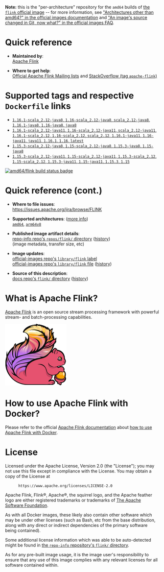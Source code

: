 <!--

********************************************************************************

WARNING:

    DO NOT EDIT "flink/README.md"

    IT IS AUTO-GENERATED

    (from the other files in "flink/" combined with a set of templates)

********************************************************************************

-->

**Note:** this is the "per-architecture" repository for the `amd64` builds of [the `flink` official image](https://hub.docker.com/_/flink) -- for more information, see ["Architectures other than amd64?" in the official images documentation](https://github.com/docker-library/official-images#architectures-other-than-amd64) and ["An image's source changed in Git, now what?" in the official images FAQ](https://github.com/docker-library/faq#an-images-source-changed-in-git-now-what).

# Quick reference

-	**Maintained by**:  
	[Apache Flink](https://flink.apache.org/community.html#people)

-	**Where to get help**:  
	[Official Apache Flink Mailing lists](https://flink.apache.org/community.html#mailing-lists) and [StackOverflow (tag `apache-flink`)](https://stackoverflow.com/questions/tagged/apache-flink)

# Supported tags and respective `Dockerfile` links

-	[`1.16.1-scala_2.12-java8`, `1.16-scala_2.12-java8`, `scala_2.12-java8`, `1.16.1-java8`, `1.16-java8`, `java8`](https://github.com/apache/flink-docker/blob/e348fd602cfe038402aeb574d1956762f4175af0/1.16/scala_2.12-java8-ubuntu/Dockerfile)
-	[`1.16.1-scala_2.12-java11`, `1.16-scala_2.12-java11`, `scala_2.12-java11`, `1.16.1-scala_2.12`, `1.16-scala_2.12`, `scala_2.12`, `1.16.1-java11`, `1.16-java11`, `java11`, `1.16.1`, `1.16`, `latest`](https://github.com/apache/flink-docker/blob/e348fd602cfe038402aeb574d1956762f4175af0/1.16/scala_2.12-java11-ubuntu/Dockerfile)
-	[`1.15.3-scala_2.12-java8`, `1.15-scala_2.12-java8`, `1.15.3-java8`, `1.15-java8`](https://github.com/apache/flink-docker/blob/a22c0f04972a1d8539d9213b52fc0728eac8c1fa/1.15/scala_2.12-java8-ubuntu/Dockerfile)
-	[`1.15.3-scala_2.12-java11`, `1.15-scala_2.12-java11`, `1.15.3-scala_2.12`, `1.15-scala_2.12`, `1.15.3-java11`, `1.15-java11`, `1.15.3`, `1.15`](https://github.com/apache/flink-docker/blob/a22c0f04972a1d8539d9213b52fc0728eac8c1fa/1.15/scala_2.12-java11-ubuntu/Dockerfile)

[![amd64/flink build status badge](https://img.shields.io/jenkins/s/https/doi-janky.infosiftr.net/job/multiarch/job/amd64/job/flink.svg?label=amd64/flink%20%20build%20job)](https://doi-janky.infosiftr.net/job/multiarch/job/amd64/job/flink/)

# Quick reference (cont.)

-	**Where to file issues**:  
	https://issues.apache.org/jira/browse/FLINK

-	**Supported architectures**: ([more info](https://github.com/docker-library/official-images#architectures-other-than-amd64))  
	[`amd64`](https://hub.docker.com/r/amd64/flink/), [`arm64v8`](https://hub.docker.com/r/arm64v8/flink/)

-	**Published image artifact details**:  
	[repo-info repo's `repos/flink/` directory](https://github.com/docker-library/repo-info/blob/master/repos/flink) ([history](https://github.com/docker-library/repo-info/commits/master/repos/flink))  
	(image metadata, transfer size, etc)

-	**Image updates**:  
	[official-images repo's `library/flink` label](https://github.com/docker-library/official-images/issues?q=label%3Alibrary%2Fflink)  
	[official-images repo's `library/flink` file](https://github.com/docker-library/official-images/blob/master/library/flink) ([history](https://github.com/docker-library/official-images/commits/master/library/flink))

-	**Source of this description**:  
	[docs repo's `flink/` directory](https://github.com/docker-library/docs/tree/master/flink) ([history](https://github.com/docker-library/docs/commits/master/flink))

# What is Apache Flink?

[Apache Flink](https://flink.apache.org/) is an open source stream processing framework with powerful stream- and batch-processing capabilities.

![logo](https://raw.githubusercontent.com/docker-library/docs/71398f44551617e3934a86b4b7a3c770ae093b59/flink/logo.png)

# How to use Apache Flink with Docker?

Please refer to the official [Apache Flink documentation](https://ci.apache.org/projects/flink/flink-docs-master/) about [how to use Apache Flink with Docker](https://ci.apache.org/projects/flink/flink-docs-master/ops/deployment/docker.html).

# License

Licensed under the Apache License, Version 2.0 (the "License"); you may not use this file except in compliance with the License. You may obtain a copy of the License at

	      https://www.apache.org/licenses/LICENSE-2.0

Apache Flink, Flink®, Apache®, the squirrel logo, and the Apache feather logo are either registered trademarks or trademarks of [The Apache Software Foundation](https://apache.org/).

As with all Docker images, these likely also contain other software which may be under other licenses (such as Bash, etc from the base distribution, along with any direct or indirect dependencies of the primary software being contained).

Some additional license information which was able to be auto-detected might be found in [the `repo-info` repository's `flink/` directory](https://github.com/docker-library/repo-info/tree/master/repos/flink).

As for any pre-built image usage, it is the image user's responsibility to ensure that any use of this image complies with any relevant licenses for all software contained within.
